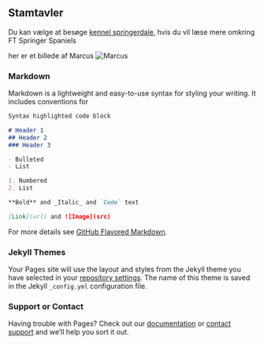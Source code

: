 ## Stamtavler 

Du kan vælge at besøge [kennel springerdale](http://springerdale.dk/), hvis du vil læse mere omkring FT Springer Spaniels

her er et billede af Marcus
![Marcus](https://www.google.dk/url?sa=i&rct=j&q=&esrc=s&source=images&cd=&cad=rja&uact=8&ved=0ahUKEwj52eG5yabVAhUCyRQKHTzVCMsQjRwIBw&url=http%3A%2F%2Fwww.hundegalleri.dk%2Fgalleri%2Fbilleder%2Fengelsk-springer-spaniel-ft_-marcus%2F29236&psig=AFQjCNG-29QSxODpI_atOfO2imjCifSrIQ&ust=1501145645870792)


### Markdown

Markdown is a lightweight and easy-to-use syntax for styling your writing. It includes conventions for

```markdown
Syntax highlighted code block

# Header 1
## Header 2
### Header 3

- Bulleted
- List

1. Numbered
2. List

**Bold** and _Italic_ and `Code` text

[Link](url) and ![Image](src)
```

For more details see [GitHub Flavored Markdown](https://guides.github.com/features/mastering-markdown/).

### Jekyll Themes

Your Pages site will use the layout and styles from the Jekyll theme you have selected in your [repository settings](https://github.com/KSelmar/kselmar.github.io/settings). The name of this theme is saved in the Jekyll `_config.yml` configuration file.

### Support or Contact

Having trouble with Pages? Check out our [documentation](https://help.github.com/categories/github-pages-basics/) or [contact support](https://github.com/contact) and we’ll help you sort it out.
